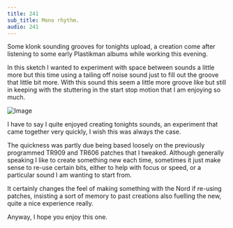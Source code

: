 ```yaml
---
title: 241
sub_title: Mono rhythm.
audio: 241
---
```


Some klonk sounding grooves for tonights upload, a creation come after listening to some early Plastikman albums while working this evening.

In this sketch I wanted to experiment with space between sounds a little more but this time using a tailing off noise sound just to fill out the groove that little bit more. With this sound this seem a little more groove like but still in keeping with the stuttering in the start stop motion that I am enjoying so much.

![Image](/assets/img/Snd-241.png)

I have to say I quite enjoyed creating tonights sounds, an experiment that came together very quickly, I wish this was always the case. 

The quickness was partly due being based loosely on the previously programmed TR909 and TR606 patches that I tweaked. Although generally speaking I like to create something new each time, sometimes it just make sense to re-use certain bits, either to help with focus or speed, or a particular sound I am wanting to start from. 

It certainly changes the feel of making something with the Nord if re-using patches, insisting a sort of memory to past creations also fuelling the new, quite a nice experience really.

Anyway, I hope you enjoy this one.